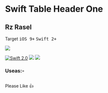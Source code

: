 # Swift Table Header One
## Rz Rasel


Target <kbd>iOS 9+</kbd> <kbd>Swift 2+</kbd>

[![](https://avatars0.githubusercontent.com/u/6184050?v=3&s=460)](https://github.com/rzrasel/SwiftTableHeaderOne)

[![Swift 2.0](https://img.shields.io/badge/Swift-2.0-orange.svg?style=flat)](https://developer.apple.com/swift/)
[![](http://img.shields.io/badge/Swift-2.1-blue.svg)](https://developer.apple.com/swift)
[![](http://img.shields.io/badge/Platforms-iOS_|%20OS%20X_|%20tvOS_|%20watchOS-blue.svg)]()

### Useas:-
```swift
```

Please Like :+1:
